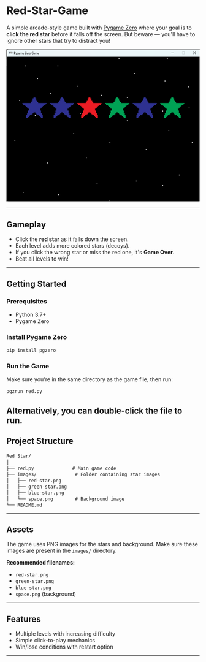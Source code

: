 ﻿# Red-Star-Game

A simple arcade-style game built with [Pygame Zero](https://pygame-zero.readthedocs.io/) where your goal is to **click the red star** before it falls off the screen. But beware — you'll have to ignore other stars that try to distract you!

![Screenshot of Output](images/Screenshot1.png)

---

## Gameplay

- Click the **red star** as it falls down the screen.
- Each level adds more colored stars (decoys).
- If you click the wrong star or miss the red one, it's **Game Over**.
- Beat all levels to win!

---

## Getting Started

### Prerequisites

- Python 3.7+
- Pygame Zero

### Install Pygame Zero

```bash
pip install pgzero
````

### Run the Game

Make sure you're in the same directory as the game file, then run:

```bash
pgzrun red.py
```
Alternatively, you can double-click the file to run.
---

##  Project Structure

```
Red Star/
│
├── red.py              # Main game code
├── images/              # Folder containing star images
│   ├── red-star.png
│   ├── green-star.png
│   ├── blue-star.png
│   └── space.png        # Background image
└── README.md
```

---

##  Assets

The game uses PNG images for the stars and background. Make sure these images are present in the `images/` directory.

**Recommended filenames:**

* `red-star.png`
* `green-star.png`
* `blue-star.png`
* `space.png` (background)

---

## Features

* Multiple levels with increasing difficulty
* Simple click-to-play mechanics
* Win/lose conditions with restart option

---

